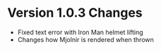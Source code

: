 # Version 1.0.3 Changes
* Fixed text error with Iron Man helmet lifting
* Changes how Mjolnir is rendered when thrown
